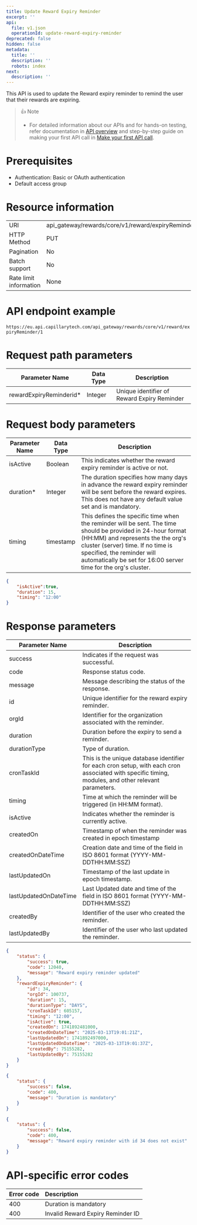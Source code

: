 ```yaml
---
title: Update Reward Expiry Reminder
excerpt: ''
api:
  file: v1.json
  operationId: update-reward-expiry-reminder
deprecated: false
hidden: false
metadata:
  title: ''
  description: ''
  robots: index
next:
  description: ''
---
```

This API is used to update the Reward expiry reminder to remind the user that their rewards are expiring.

> 👍 Note
>
> * For detailed information about our APIs and for hands-on testing, refer documentation in [API overview](https://docs.capillarytech.com/reference/apioverview) and step-by-step guide on making your first API call in [Make your first API call](https://docs.capillarytech.com/reference/make-your-first-api-call).

# Prerequisites

*   Authentication: Basic or OAuth authentication
*   Default access group

# Resource information

|                        |                                                                               |
| :--------------------- | :---------------------------------------------------------------------------- |
| URI                    | api\_gateway/rewards/core/v1/reward/expiryReminder/`{rewardExpiryReminderid}` |
| HTTP Method            | PUT                                                                           |
| Pagination             | No                                                                            |
| Batch support          | No                                                                            |
| Rate limit information | None                                                                          |

# API endpoint example

`https://eu.api.capillarytech.com/api_gateway/rewards/core/v1/reward/expiryReminder/1`

# Request path parameters

| Parameter Name           | Data Type | Description                                 |
| ------------------------ | --------- | ------------------------------------------- |
| rewardExpiryReminderid\* | Integer   | Unique identifier of Reward Expiry Reminder |

# Request body parameters

| Parameter Name | Data Type | Description                                                                                                                                                                                                                                                                           |
| -------------- | --------- | ------------------------------------------------------------------------------------------------------------------------------------------------------------------------------------------------------------------------------------------------------------------------------------- |
| isActive       | Boolean   | This indicates whether the reward expiry reminder is active or not.                                                                                                                                                                                                                   |
| duration\*     | Integer   | The duration specifies how many days in advance the reward expiry reminder will be sent before the reward expires. This does not have any default value set and is mandatory.                                                                                                         |
| timing         | timestamp | This defines the specific time when the reminder will be sent. The time should be provided in 24-hour format (HH:MM) and represents the the org's cluster (server) time. If no time is specified, the reminder will automatically be set for 16:00 server time for the org's cluster. |

```json Request
{
    "isActive":true,
    "duration": 15,
    "timing": "12:00"
}
```

# Response parameters

| Parameter Name        | Description                                                                                                                                         |
| --------------------- | --------------------------------------------------------------------------------------------------------------------------------------------------- |
| success               | Indicates if the request was successful.                                                                                                            |
| code                  | Response status code.                                                                                                                               |
| message               | Message describing the status of the response.                                                                                                      |
| id                    | Unique identifier for the reward expiry reminder.                                                                                                   |
| orgId                 | Identifier for the organization associated with the reminder.                                                                                       |
| duration              | Duration before the expiry to send a reminder.                                                                                                      |
| durationType          | Type of duration.                                                                                                                                   |
| cronTaskId            | This is the unique database identifier for each cron setup, with each cron associated with specific timing, modules, and other relevant parameters. |
| timing                | Time at which the reminder will be triggered (in HH:MM format).                                                                                     |
| isActive              | Indicates whether the reminder is currently active.                                                                                                 |
| createdOn             | Timestamp of when the reminder was created in epoch timestamp                                                                                       |
| createdOnDateTime     | Creation date and time of the field in ISO 8601 format (YYYY-MM-DDTHH:MM:SSZ)                                                                       |
| lastUpdatedOn         | Timestamp of the last update in epoch timestamp.                                                                                                    |
| lastUpdatedOnDateTime | Last Updated date and time of the field in ISO 8601 format (YYYY-MM-DDTHH:MM:SSZ)                                                                   |
| createdBy             | Identifier of the user who created the reminder.                                                                                                    |
| lastUpdatedBy         | Identifier of the user who last updated the reminder.                                                                                               |

```json 200- Response
{
    "status": {
        "success": true,
        "code": 12040,
        "message": "Reward expiry reminder updated"
    },
    "rewardExpiryReminder": {
        "id": 34,
        "orgId": 100737,
        "duration": 15,
        "durationType": "DAYS",
        "cronTaskId": 605157,
        "timing": "12:00",
        "isActive": true,
        "createdOn": 1741892481000,
        "createdOnDateTime": "2025-03-13T19:01:21Z",
        "lastUpdatedOn": 1741892497000,
        "lastUpdatedOnDateTime": "2025-03-13T19:01:37Z",
        "createdBy": 75155282,
        "lastUpdatedBy": 75155282
    }
}
```
```json 400- No duration is passed.
{
    "status": {
        "success": false,
        "code": 400,
        "message": "Duration is mandatory"
    }
}
```
```json 400- Invalid Reward Expiry Reminder ID
{
    "status": {
        "success": false,
        "code": 400,
        "message": "Reward expiry reminder with id 34 does not exist"
    }
}
```

# API-specific error codes

| Error code | Description                       |
| :--------- | :-------------------------------- |
| 400        | Duration is mandatory             |
| 400        | Invalid Reward Expiry Reminder ID |